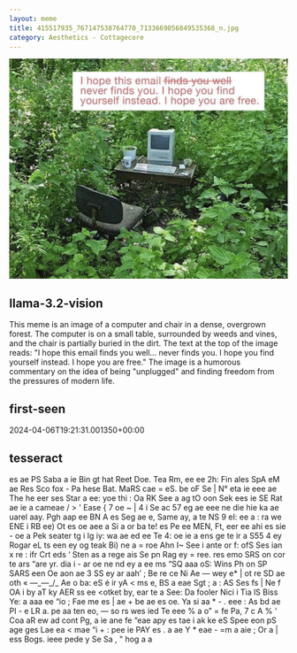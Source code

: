 ```yaml
---
layout: meme
title: 415517935_767147538764770_7133669056849535368_n.jpg
category: Aesthetics - Cottagecore
---
```


<div markdown="0"><a href="415517935_767147538764770_7133669056849535368_n.jpg"><img class="photo" src="415517935_767147538764770_7133669056849535368_n.jpg" /></a>

<h2>llama-3.2-vision</h2>
<p title="Llama-3.2-11B is a really good model that probably gets the visual details right but doesn't understand literary or media references, and often fails to accurately represent the physical arrangement of objects and the implied relationships between the objects.">This meme is an image of a computer and chair in a dense, overgrown forest. The computer is on a small table, surrounded by weeds and vines, and the chair is partially buried in the dirt. The text at the top of the image reads: &quot;I hope this email finds you well... never finds you. I hope you find yourself instead. I hope you are free.&quot; The image is a humorous commentary on the idea of being &quot;unplugged&quot; and finding freedom from the pressures of modern life.</p>

<h2>first-seen</h2>
<p title="Because Git doesn't preserve file modification times, this metadata file contains the file's modification time when it was added to the library.">2024-04-06T19:21:31.001350+00:00</p>

<h2>tesseract</h2>
<p title="Tesseract is often terrible and just gives a lot of nonsense characters, but it used to be the state of the art, and usually it is better at correctly representing text than llama-3.2-vision-11b.">es ae PS Saba a ie Bin gt hat Reet Doe. Tea Rm, ee ee 2h: Fin ales SpA eM ae Res Sco fox - Pa hese Bat. MaRS cae = eS. be oF Se | N° eta ie eee ae The he eer ses Star a ee: yoe thi : Oa RK See a ag tO oon Sek ees ie SE Rat ae ie a cameae / &gt; &#x27; Ease &#123; 7 oe ~ | 4 i Se ac 57 eg ae eee ne die hie ka ae uarel aay. Pgh aap ee BN A es Seg ae e, Same ay, a te NS 9 eI: ee a : ra we ENE i RB ee) Ot es oe aee a Si a or ba te! es Pe ee MEN, Ft, eer ee ahi es sie - oe a Pek seater tg i Ig iy: wa ae ed ee Te 4: oe ie a ens ge te ir a S55 4 ey Rogar eL ts een ey og teak Bi) ne a = roe Ahn I~ See i ante or f: ofS Ses ian x re : ifr Crt eds ‘ Sten as a rege ais Se pn Rag ey = ree. res emo SRS on cor te ars “are yr. dia i - ar oe ne nd ey a ee ms “SQ aaa oS: Wins Ph on SP SARS een Oe aon ae 3 SS ey ar aah’ ; Be re ce Ni Ae — wey  e* | ot re SD ae oth « —_—_/_ Ae o ba: eS é ir yA &lt; ms e, BS a eae Sgt ; a : AS Ses fs | Ne f OA i by aT ky AER ss ee &lt;otket by, ear te a See: Da fooler Nici i Tia lS Biss Ye: a aaa ee “io ; Fae me es | ae + be ae es oe. Ya si aa * - . eee : As bd ae PI - e LR a. pe aa ten eo, — so rs wes ied Te eee % a o” = fe Pa, 7 c A % ‘ Coa aR ew ad cont Pg, a ie ane fe “eae apy es tae i ak ke eS Spee eon pS age ges Lae ea &lt; mae “i + : pee ie PAY es . a ae Y * eae - =m a aie ; Or a | ess Bogs. ieee pede y Se Sa , &quot; hog a a</p>

</div>

